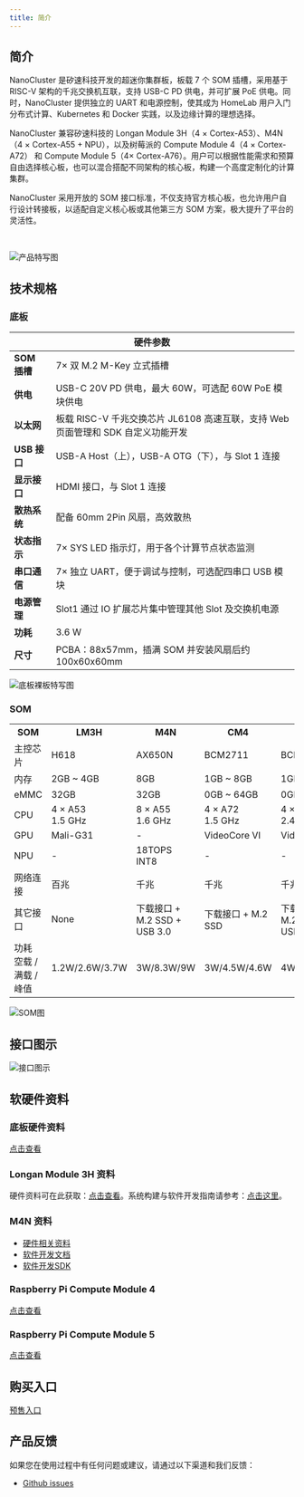 ```yaml
---
title: 简介
---
```


## 简介

NanoCluster 是矽速科技开发的超迷你集群板，板载 7 个 SOM 插槽，采用基于 RISC-V 架构的千兆交换机互联，支持 USB-C PD 供电，并可扩展 PoE 供电。同时，NanoCluster 提供独立的 UART 和电源控制，使其成为 HomeLab 用户入门分布式计算、Kubernetes 和 Docker 实践，以及边缘计算的理想选择。

NanoCluster 兼容矽速科技的 Longan Module 3H（4 × Cortex-A53）、M4N（4 × Cortex-A55 + NPU），以及树莓派的 Compute Module 4（4 × Cortex-A72） 和 Compute Module 5（4× Cortex-A76）。用户可以根据性能需求和预算自由选择核心板，也可以混合搭配不同架构的核心板，构建一个高度定制化的计算集群。

NanoCluster 采用开放的 SOM 接口标准，不仅支持官方核心板，也允许用户自行设计转接板，以适配自定义核心板或其他第三方 SOM 方案，极大提升了平台的灵活性。

<br>

![产品特写图](./assets/product.png)

## 技术规格

### 底板

<table>
  <thead>
    <tr>
      <th colspan="2">硬件参数</th>
    </tr>
  </thead>
  <tbody>
    <tr>
      <td><strong>SOM 插槽</strong></td>
      <td>7× 双 M.2 M-Key 立式插槽</td>
    </tr>
    <tr>
      <td><strong>供电</strong></td>
      <td>USB-C 20V PD 供电，最大 60W，可选配 60W PoE 模块供电</td>
    </tr>
    <tr>
      <td><strong>以太网</strong></td>
      <td>板载 RISC-V 千兆交换芯片 JL6108 高速互联，支持 Web 页面管理和 SDK 自定义功能开发</td>
    </tr>
    <tr>
      <td><strong>USB 接口</strong></td>
      <td>USB-A Host（上），USB-A OTG（下），与 Slot 1 连接</td>
    </tr>
    <tr>
      <td><strong>显示接口</strong></td>
      <td>HDMI 接口，与 Slot 1 连接</td>
    </tr>
    <tr>
      <td><strong>散热系统</strong></td>
      <td>配备 60mm 2Pin 风扇，高效散热</td>
    </tr>
    <tr>
      <td><strong>状态指示</strong></td>
      <td>7× SYS LED 指示灯，用于各个计算节点状态监测</td>
    </tr>
    <tr>
      <td><strong>串口通信</strong></td>
      <td>7× 独立 UART，便于调试与控制，可选配四串口 USB 模块</td>
    </tr>
    <tr>
      <td><strong>电源管理</strong></td>
      <td>Slot1 通过 IO 扩展芯片集中管理其他 Slot 及交换机电源</td>
    </tr>
    <tr>
      <td><strong>功耗</strong></td>
      <td>3.6 W</td>
    </tr>
    <tr>
      <td><strong>尺寸</strong></td>
      <td>PCBA：88x57mm，插满 SOM 并安装风扇后约 100x60x60mm</td>
    </tr>
  </tbody>
</table>

![底板裸板特写图](./assets/bare_board.jpeg)

### SOM

<table>
    <tr>
        <th>SOM</th>
        <th>LM3H</th>
        <th>M4N</th>
        <th>CM4</th>
        <th>CM5</th>
    </tr>
    <tr>
        <td>主控芯片</td>
        <td>H618</td>
        <td>AX650N</td>
        <td>BCM2711</td>
        <td>BCM2712</td>
    </tr>
    <tr>
        <td>内存</td>
        <td>2GB ~ 4GB</td>
        <td>8GB</td>
        <td>1GB ~ 8GB</td>
        <td>1GB ~ 16GB</td>
    </tr>
    <tr>
        <td>eMMC</td>
        <td>32GB</td>
        <td>32GB</td>
        <td>0GB ~ 64GB</td>
        <td>0GB ~ 64GB</td>
    </tr>
    <tr>
        <td>CPU</td>
        <td>4 × A53<br>1.5 GHz</td>
        <td>8 × A55<br>1.6 GHz</td>
        <td>4 × A72<br>1.5 GHz</td>
        <td>4 × A76<br>2.4 GHz</td>
    </tr>
    <tr>
        <td>GPU</td>
        <td>Mali-G31</td>
        <td>-</td>
        <td>VideoCore VI</td>
        <td>VideoCore VII</td>
    </tr>
    <tr>
        <td>NPU</td>
        <td>-</td>
        <td>18TOPS INT8</td>
        <td>-</td>
        <td>-</td>
    </tr>
    <tr>
        <td>网络连接</td>
        <td>百兆</td>
        <td>千兆</td>
        <td>千兆</td>
        <td>千兆</td>
    </tr>
    <tr>
        <td>其它接口</td>
        <td>None</td>
        <td>下载接口 + M.2 SSD + USB 3.0</td>
        <td>下载接口 + M.2 SSD</td>
        <td>下载接口 + M.2 SSD + USB 3.0</td>
    </tr>
    <tr>
        <td>功耗<br>空载 /<br>满载 /<br>峰值</td>
        <td><nobr>1.2W/2.6W/3.7W</nobr></td>
        <td><nobr>3W/8.3W/9W</nobr></td>
        <td><nobr>3W/4.5W/4.6W</nobr></td>
        <td><nobr>4W/7.6W/8W</nobr></td>
    </tr>
</table>

![SOM图](./assets/som.jpeg)

## 接口图示

![接口图示](./assets/board_io.jpeg)

## 软硬件资料

### 底板硬件资料

[点击查看](https://dl.sipeed.com/Cluster/NanoCluster)

### Longan Module 3H 资料

硬件资料可在此获取：[点击查看](https://dl.sipeed.com/shareURL/LONGAN/LonganPi3H)。系统构建与软件开发指南请参考：[点击这里](https://wiki.sipeed.com/hardware/zh/longan/h618/lpi3h/7_develop_mainline.html)。

### M4N 资料

+ [硬件相关资料](https://dl.sipeed.com/shareURL/MaixIV/M4N-Dock)
+ [软件开发文档](https://dl.sipeed.com/shareURL/MaixIV/M4N-Dock)
+ [软件开发SDK](https://github.com/AXERA-TECH/ax650n_bsp_sdk)

### Raspberry Pi Compute Module 4

[点击查看](https://www.raspberrypi.com/products/compute-module-4)

### Raspberry Pi Compute Module 5

[点击查看](https://www.raspberrypi.com/products/compute-module-5)

## 购买入口

[预售入口](https://sipeed.com/nanocluster)

## 产品反馈

如果您在使用过程中有任何问题或建议，请通过以下渠道和我们反馈：

+ [Github issues](https://github.com/sipeed/NanoCluster)
